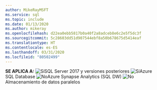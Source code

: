```yaml
---
author: MikeRayMSFT
ms.service: sql
ms.topic: include
ms.date: 01/13/2020
ms.author: mikeray
ms.openlocfilehash: d22ea0ebb5817b0a40f2a8adceb8e6c2e5f5dc3f
ms.sourcegitcommit: 5c28603dd51d907544ebf8a50b678675d5414eaf
ms.translationtype: HT
ms.contentlocale: es-ES
ms.lasthandoff: 03/31/2020
ms.locfileid: "80502499"
---
```

<Token>**SE APLICA A:** ![Sí](media/yes-icon.png)SQL Server 2017 y versiones posteriores ![Sí](media/yes-icon.png)Azure SQL Database ![No](media/no-icon.png)Azure Synapse Analytics (SQL DW) ![No](media/no-icon.png)Almacenamiento de datos paralelos </Token>

